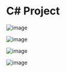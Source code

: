 # C# Project

![image](https://user-images.githubusercontent.com/31325358/169597537-911315f1-16a5-455e-a71d-77eaf2132abf.png)


![image](https://user-images.githubusercontent.com/31325358/169597590-5dcf09b6-a38f-4f8d-a00e-8a2f9b236658.png)


![image](https://user-images.githubusercontent.com/31325358/169597622-5113219d-c745-4600-8603-9a3bfdf17ebe.png)


![image](https://user-images.githubusercontent.com/31325358/169597669-ebf49567-644d-4cda-a52c-960b75e4f372.png)
